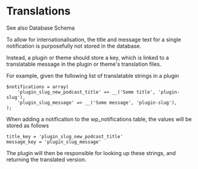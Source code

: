 # Translations

See also Database Schema

To allow for internationalisation, the title and message text for a single notification is purposefully not stored in the database.

Instead, a plugin or theme should store a key, which is linked to a translatable message in the plugin or theme's translation files.

For example, given the following list of translatable strings in a plugin 

```
$notifications = array( 
    'plugin_slug_new_podcast_title' => __('Some title', 'plugin-slug'), 
    'plugin_slug_message' => __('Some message', 'plugin-slug'), 
);
```

When adding a notification to the wp_notifications table, the values will be stored as follows

```
title_key = 'plugin_slug_new_podcast_title'
message_key = 'plugin_slug_message'
```

The plugin will then be responsible for looking up these strings, and returning the translated version.